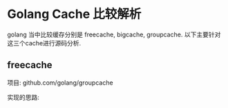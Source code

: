 # Golang Cache 比较解析

golang 当中比较缓存分别是 freecache, bigcache, groupcache. 以下主要针对这三个cache进行源码分析.

## freecache

项目: github.com/golang/groupcache

实现的思路:

